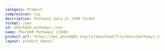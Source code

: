 ```yaml
---
category: Product
compression: zip
description: Pathways data in JSON format
format: json
id: pharmgkb.pathways.json
name: PharmKB Pathways (JSON)
product_url: https://api.pharmgkb.org/v1/download/file/data/pathways.json.zip
layout: product_detail
---
```

